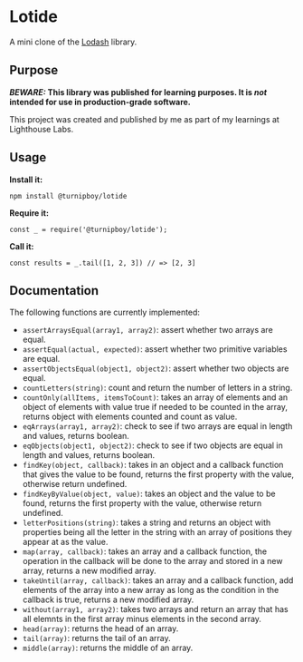 # Lotide

A mini clone of the [Lodash](https://lodash.com) library.

## Purpose

**_BEWARE:_ This library was published for learning purposes. It is _not_ intended for use in production-grade software.**

This project was created and published by me as part of my learnings at Lighthouse Labs. 

## Usage

**Install it:**

`npm install @turnipboy/lotide`

**Require it:**

`const _ = require('@turnipboy/lotide');`

**Call it:**

`const results = _.tail([1, 2, 3]) // => [2, 3]`

## Documentation

The following functions are currently implemented:

* `assertArraysEqual(array1, array2)`: assert whether two arrays are equal.
* `assertEqual(actual, expected)`: assert whether two primitive variables are equal.
* `assertObjectsEqual(object1, object2)`: assert whether two objects are equal.
* `countLetters(string)`: count and return the number of letters in a string.
* `countOnly(allItems, itemsToCount)`: takes an array of elements and an object of elements with value true if needed to be counted in the array, returns object with elements counted and count as value. 
* `eqArrays(array1, array2)`: check to see if two arrays are equal in length and values, returns boolean.
* `eqObjects(object1, object2)`: check to see if two objects are equal in length and values, returns boolean.
* `findKey(object, callback)`: takes in an object and a callback function that gives the value to be found, returns the first property with the value, otherwise return undefined.
* `findKeyByValue(object, value)`: takes an object and the value to be found, returns the first property with the value, otherwise return undefined.
* `letterPositions(string)`: takes a string and returns an object with properties being all the letter in the string with an array of positions they appear at as the value.
* `map(array, callback)`: takes an array and a callback function, the operation in the callback will be done to the array and stored in a new array, returns a new modified array. 
* `takeUntil(array, callback)`: takes an array and a callback function, add elements of the array into a new array as long as the condition in the callback is true, returns a new modified array.   
* `without(array1, array2)`: takes two arrays and return an array that has all elemnts in the first array minus elements in the second array.
* `head(array)`: returns the head of an array.
* `tail(array)`: returns the tail of an array.
* `middle(array)`: returns the middle of an array.
